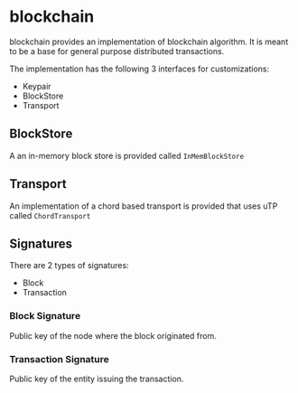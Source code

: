 # blockchain

blockchain provides an implementation of blockchain algorithm.  It is
meant to be a base for general purpose distributed transactions.

The implementation has the following 3 interfaces for customizations:

- Keypair
- BlockStore
- Transport

## BlockStore
A an in-memory block store is provided called `InMemBlockStore`

## Transport
An implementation of a chord based transport is provided that uses uTP called `ChordTransport`

## Signatures
There are 2 types of signatures:

- Block
- Transaction

### Block Signature
Public key of the node where the block originated from.

### Transaction Signature
Public key of the entity issuing the transaction.
